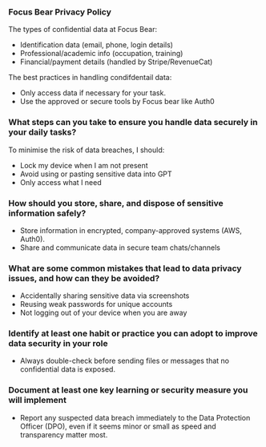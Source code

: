 
### Focus Bear Privacy Policy

The types of confidential data at Focus Bear:

- Identification data (email, phone, login details)
- Professional/academic info (occupation, training)
- Financial/payment details (handled by Stripe/RevenueCat)

The best practices in handling condifdentail data:

- Only access data if necessary for your task.
- Use the approved or secure tools by Focus bear like Auth0

### What steps can you take to ensure you handle data securely in your daily tasks?

To minimise the risk of data breaches, I should:

- Lock my device when I am not present
- Avoid using or pasting sensitive data into GPT
- Only access what I need

### How should you store, share, and dispose of sensitive information safely?

- Store information in encrypted, company-approved systems (AWS, Auth0).
- Share and communicate data in secure team chats/channels

### What are some common mistakes that lead to data privacy issues, and how can they be avoided?

- Accidentally sharing sensitive data via screenshots
- Reusing weak passwords for unique accounts
- Not logging out of your device when you are away

### Identify at least one habit or practice you can adopt to improve data security in your role

- Always double-check before sending files or messages that no confidential data is exposed.

### Document at least one key learning or security measure you will implement

- Report any suspected data breach immediately to the  Data Protection Officer (DPO), even if it seems minor or small as speed and transparency matter most.
